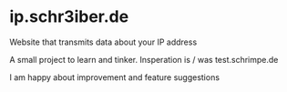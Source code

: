 # ip.schr3iber.de
Website that transmits data about your IP address

A small project to learn and tinker.
Insperation is / was test.schrimpe.de

I am happy about improvement and feature suggestions 
